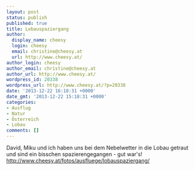 ```yaml
---
layout: post
status: publish
published: true
title: Lobauspaziergang
author:
  display_name: cheesy
  login: cheesy
  email: christine@cheesy.at
  url: http://www.cheesy.at/
author_login: cheesy
author_email: christine@cheesy.at
author_url: http://www.cheesy.at/
wordpress_id: 20338
wordpress_url: http://www.cheesy.at/?p=20338
date: '2013-12-22 16:18:31 +0000'
date_gmt: '2013-12-22 15:18:31 +0000'
categories:
- Ausflug
- Natur
- Österreich
- Lobau
comments: []
---
```

David, Miku und ich haben uns bei dem Nebelwetter in die Lobau getraut und sind ein bisschen spazierengegangen - gut war's!
http://www.cheesy.at/fotos/ausfluege/lobauspaziergang/
